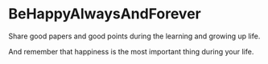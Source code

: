 # BeHappyAlwaysAndForever
Share good papers and good points during the learning and growing up life.

And remember that happiness is the most important thing during your life.
